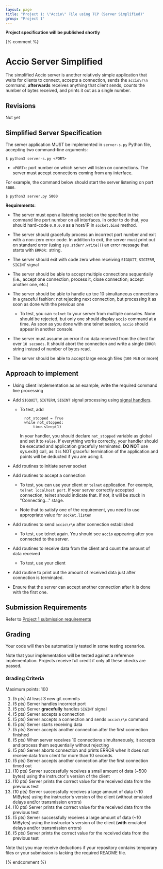 ```yaml
---
layout: page
title: "Project 1: \"Accio\" File using TCP (Server Simplified)"
group: "Project 1"
---
```


**Project specification will be published shortly**

{% comment %}

# Accio Server Simplified

The simplified Accio server is another relatively simple application that waits for clients to connect, accepts a connection, sends the `accio\r\n` command, **afterwards** receives anything that client sends, counts the number of bytes received, and prints it out as a single number.

## Revisions

Not yet

## Simplified Server Specification

The server application MUST be implemented in `server-s.py` Python file, accepting two command-line arguments:

    $ python3 server-s.py <PORT>

- `<PORT>`: port number on which server will listen on connections.  The server must accept connections coming from any interface.

For example, the command below should start the server listening on port `5000`.

    $ python3 server.py 5000

**Requirements**:

- The server must open a listening socket on the specified in the command line port number on all interfaces. In order to do that, you should hard-code `0.0.0.0` as a host/IP in `socket.bind` method.

- The server should gracefully process an incorrect port number and exit with a non-zero error code.  In addition to exit, the server must print out on standard error (using `sys.stderr.write()`) an error message that starts with `ERROR:` string.

- The server should exit with code zero when receiving `SIGQUIT`, `SIGTERM`, `SIGINT` signal

- The server should be able to accept multiple connections sequentially (i.e., accept one connection, process it, close connection; accept another one, etc.)

- The server should be able to handle up toe 10 simultaneous connections in a graceful fashion: not rejecting next connection, but processing it as soon as done with the previous one

  * To test, you can `telnet` to your server from multiple consoles.  None should be rejected, but only one should display `accio` command at a time.  As soon as you done with one telnet session, `accio` should appear in another console.

- The server must assume an error if no data received from the client for over `10 seconds`.  It should abort the connection and write a single `ERROR` string instead of number of bytes read.

- The server should be able to accept large enough files (`100 MiB` or more)

## Approach to implement

- Using client implementation as an example, write the required command line processing

- Add `SIGQUIT`, `SIGTERM`, `SIGINT` signal processing using [signal handlers](https://docs.python.org/3/library/signal.html).

    * To test, add

            not_stopped = True
            while not_stopped:
                time.sleep(1)

      In your handler, you should declare `not_stopped` variable as global and set it to `False`.  If everything works correctly, your handler should be executed and application gracefully terminated.
      **DO NOT** use sys.exit() call, as it is NOT graceful termination of the application and points will be deducted if you are using it.

- Add routines to initiate server socket

- Add routines to accept a connection

    * To test, you can use your client or `telnet` application.  For example, `telnet localhost port`.  If your server correctly accepted connection, telnet should indicate that.  If not, it will be stuck in "Connecting..." stage.

    * Note that to satisfy one of the requirement, you need to use appropriate value for `socket.listen`

- Add routines to send `accio\r\n` after connection established

    * To test, use telnet again.  You should see `accio` appearing after you connected to the server.

- Add routines to receive data from the client and count the amount of data received

    * To test, use your client

- Add routine to print out the amount of received data just after connection is terminated.

- Ensure that the server can accept another connection after it is done with the first one.


## Submission Requirements

Refer to [Project 1 submission requirements](project-1.html#Genreral-Submission-Requirements)

## Grading

Your code will then be automatically tested in some testing scenarios.

Note that your implementation will be tested against a reference implementation. Projects receive full credit if only all these checks are passed.

### Grading Criteria

Maximum points: 100

1. (5 pts) At least 3 new git commits
1. (5 pts) Server handles incorrect port
1. (5 pts) Server **gracefully** handles `SIGINT` signal
1. (5 pts) Server accepts a connection
1. (5 pts) Server accepts a connection and sends `accio\r\n` command
1. (5 pts) Server starts receiving data
1. (5 pts) Server accepts another connection after the first connection finished
1. (5 pts) When server receives 10 connections simultaneously, it accepts and process them sequentially without rejecting
1. (5 pts) Server aborts connection and prints ERROR when it does not receive data from client for more than 10 seconds.
1. (5 pts) Server accepts another connection after the first connection timed out
1. (10 pts) Server successfully receives a small amount of data (~500 bytes) using the instructor's version of the client
1. (10 pts) Server prints the correct value for the received data from the previous test
1. (10 pts) Server successfully receives a large amount of data (~10 MiBytes) using the instructor's version of the client (without emulated delays and/or transmission errors)
1. (10 pts) Server prints the correct value for the received data from the previous test
1. (5 pts) Server successfully receives a large amount of data (~10 MiBytes) using the instructor's version of the client (**with** emulated delays and/or transmission errors)
1. (5 pts) Server prints the correct value for the received data from the previous test


Note that you may receive deductions if your repository contains temporary files or your submission is lacking the required README file.

{% endcomment %}
